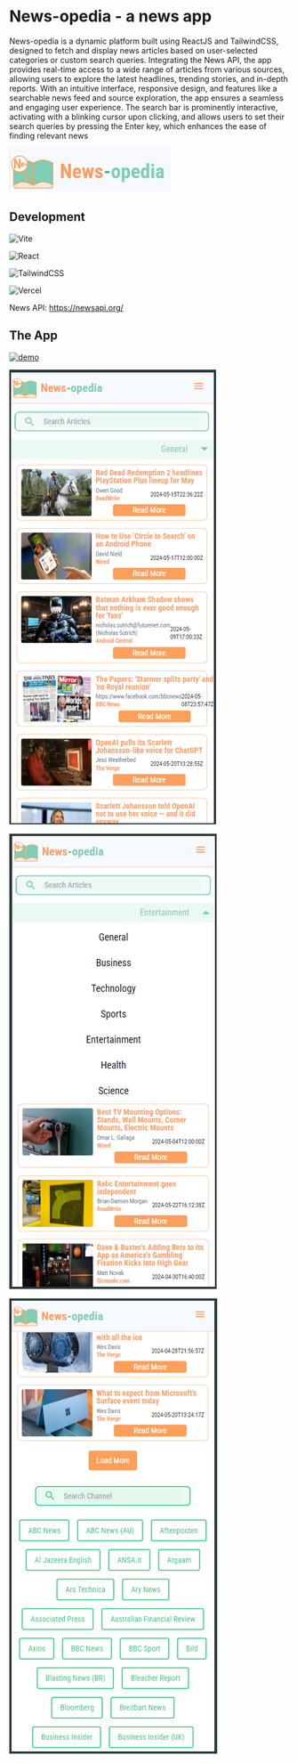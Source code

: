 # News-opedia - a news app

News-opedia is a dynamic platform built using ReactJS and TailwindCSS, designed to fetch and display news articles based on user-selected categories or custom search queries. Integrating the News API, the app provides real-time access to a wide range of articles from various sources, allowing users to explore the latest headlines, trending stories, and in-depth reports. With an intuitive interface, responsive design, and features like a searchable news feed and source exploration, the app ensures a seamless and engaging user experience. The search bar is prominently interactive, activating with a blinking cursor upon clicking, and allows users to set their search queries by pressing the Enter key, which enhances the ease of finding relevant news

![Logo](./public/Slice.png)

## Development

![Vite](https://img.shields.io/badge/vite-%23646CFF.svg?style=for-the-badge&logo=vite&logoColor=white)

![React](https://img.shields.io/badge/react-%2320232a.svg?style=for-the-badge&logo=react&logoColor=%2361DAFB)

![TailwindCSS](https://img.shields.io/badge/tailwindcss-%2338B2AC.svg?style=for-the-badge&logo=tailwind-css&logoColor=white)

![Vercel](https://img.shields.io/badge/vercel-%23000000.svg?style=for-the-badge&logo=vercel&logoColor=white)

News API: https://newsapi.org/

## The App

[![demo](https://raw.githubusercontent.com/IamDikshaR/News-app/public/Screenshot%202024-05-29%20160135.png)](https://raw.githubusercontent.com/IamDikshaR/News-app/public/News%20app%20demo.mp4)

![screeshot1](./public/Screenshot%202024-05-29%20154509.png)

![screeshot2](./public/Screenshot%202024-05-29%20154649.png)

![screeshot3](./public/Screenshot%202024-05-29%20154711.png)
